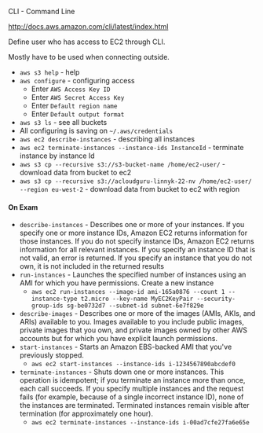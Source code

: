 CLI - Command Line

http://docs.aws.amazon.com/cli/latest/index.html

Define user who has access to EC2 through CLI.

Mostly have to be used when connecting outside.

- `aws s3 help` - help
- `aws configure` - configuring access
	- Enter `AWS Access Key ID`
	- Enter `AWS Secret Access Key`
	- Enter `Default region name`
	- Enter `Default output format`
- `aws s3 ls` - see all buckets
- All configuring is saving on `~/.aws/credentials`
- `aws ec2 describe-instances` - describing all instances
- `aws ec2 terminate-instances --instance-ids InstanceId` - terminate instance by instance Id
- `aws s3 cp --recursive s3://s3-bucket-name /home/ec2-user/` - download data from bucket to ec2
- `aws s3 cp --recursive s3://acloudguru-linnyk-22-nv /home/ec2-user/ --region eu-west-2` - download data from bucket to ec2 with region 

#### On Exam
- `describe-instances` - Describes one or more of your instances. If you specify one or more instance IDs, Amazon EC2 returns 
						 information for those instances. If you do not specify instance IDs, Amazon EC2 returns information for 
						 all relevant instances. If you specify an instance ID that is not valid, an error is returned. 
						 If you specify an instance that you do not own, it is not included in the returned results
- `run-instances` - Launches the specified number of instances using an AMI for which you have permissions. Create a new instance
	- `aws ec2 run-instances --image-id ami-165a0876 --count 1 --instance-type t2.micro --key-name MyEC2KeyPair --security-group-ids sg-be0732d7 --subnet-id subnet-6e7f829e`
- `describe-images` - Describes one or more of the images (AMIs, AKIs, and ARIs) available to you. Images available to you 
					 include public images, private images that you own, and private images owned by other AWS accounts but for which you have explicit launch permissions.
- `start-instances` - Starts an Amazon EBS-backed AMI that you've previously stopped. 
	- `aws ec2 start-instances --instance-ids i-1234567890abcdef0`
- `terminate-instances` - Shuts down one or more instances. This operation is idempotent; if you terminate an instance more than once, each call succeeds.
						 If you specify multiple instances and the request fails (for example, because of a single incorrect instance ID), none of the instances are terminated.
						 Terminated instances remain visible after termination (for approximately one hour).
	- `aws ec2 terminate-instances --instance-ids i-00ad7cfe27fa6e65e`
			
